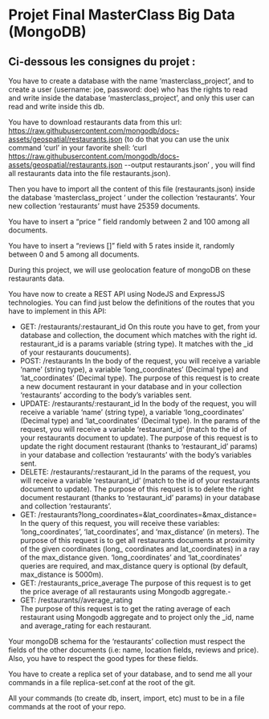 # Projet Final MasterClass Big Data (MongoDB)

## Ci-dessous les consignes du projet :

You have to create a database with the name ‘masterclass_project’, and to create a user
(username: joe, password: doe) who has the rights to read and write inside the database
‘masterclass_project’, and only this user can read and write inside this db.

You have to download restaurants data from this url:
https://raw.githubusercontent.com/mongodb/docs-assets/geospatial/restaurants.json (to do
that you can use the unix command ‘curl’ in your favorite shell: ‘curl
https://raw.githubusercontent.com/mongodb/docs-assets/geospatial/restaurants.json --output
restaurants.json’ , you will find all restaurants data into the file restaurants.json).

Then you have to import all the content of this file (restaurants.json) inside the database
‘masterclass_project ‘ under the collection ‘restaurants’. Your new collection ‘restaurants’
must have 25359 documents.

You have to insert a “price <number>” field randomly between 2 and 100 among all
documents.
  
You have to insert a “reviews [<number>]” field with 5 rates inside it, randomly between 0
and 5 among all documents.
  
During this project, we will use geolocation feature of mongoDB on these restaurants data.

You have now to create a REST API using NodeJS and ExpressJS technologies. You can
find just below the definitions of the routes that you have to implement in this API:

- GET: /restaurants/:restaurant_id
On this route you have to get, from your database and collection, the document which
matches with the right id. restaurant_id is a params variable (string type). It matches
with the _id of your restaurants doucuments).
- POST: /restaurants
In the body of the request, you will receive a variable ‘name’ (string type), a variable
‘long_coordinates’ (Decimal type) and ‘lat_coordinates’ (Decimal type). The purpose
of this request is to create a new document restaurant in your database and in your
collection ‘restaurants’ according to the body’s variables sent.
- UPDATE: /restaurants/:restaurant_id
In the body of the request, you will receive a variable ‘name’ (string type), a variable
‘long_coordinates’ (Decimal type) and ‘lat_coordinates’ (Decimal type). In the params
of the request, you will receive a variable ‘restaurant_id‘ (match to the id of your
restaurants document to update). The purpose of this request is to update the right
document restaurant (thanks to ‘restaurant_id’ params) in your database and
collection ‘restaurants’ with the body’s variables sent.
- DELETE: /restaurants/:restaurant_id
In the params of the request, you will receive a variable ‘restaurant_id‘ (match to the
id of your restaurants document to update). The purpose of this request is to delete
the right document restaurant (thanks to ‘restaurant_id’ params) in your database and
collection ‘restaurants’.
- GET:
/restaurants?long_coordinates=<value>&lat_coordinates=<value>&max_distance=<v
alue>
In the query of this request, you will receive these variables: ‘long_coordinates’,
‘lat_coordinates’, and ‘max_distance’ (in meters). The purpose of this request is to get
all restaurants documents at proximity of the given coordinates (long_ coordinates
and lat_coordinates) in a ray of the max_distance given. ‘long_coordinates’ and
‘lat_coordinates’ queries are required, and max_distance query is optional (by default,
max_distance is 5000m).
- GET: /restaurants_price_average
The purpose of this request is to get the price average of all restaurants using
Mongodb aggregate.-
- GET: /restaurants//average_rating  
The purpose of this request is to get the rating average of each restaurant using
Mongodb aggregate and to project only the _id, name and average_rating for each
restaurant.
  
Your mongoDB schema for the ‘restaurants’ collection must respect the fields of the other
documents (i.e: name, location fields, reviews and price). Also, you have to respect the good
types for these fields.

You have to create a replica set of your database, and to send me all your commands in a
file replica-set.conf at the root of the git.

All your commands (to create db, insert, import, etc) must to be in a file commands at the
root of your repo.
